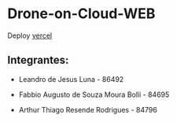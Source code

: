 # Drone-on-Cloud-WEB

Deploy [vercel](https://drone-on-cloud-web.vercel.app)

## Integrantes: 
- Leandro de Jesus Luna - 86492
	
- Fabbio Augusto de Souza Moura Bolli - 84695
	
- Arthur Thiago Resende Rodrigues - 84796
